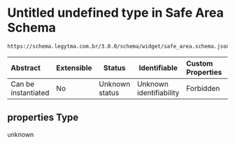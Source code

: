 # Untitled undefined type in Safe Area Schema

```txt
https://schema.legytma.com.br/3.0.0/schema/widget/safe_area.schema.json#/properties
```




| Abstract            | Extensible | Status         | Identifiable            | Custom Properties | Additional Properties | Access Restrictions | Defined In                                                                               |
| :------------------ | ---------- | -------------- | ----------------------- | :---------------- | --------------------- | ------------------- | ---------------------------------------------------------------------------------------- |
| Can be instantiated | No         | Unknown status | Unknown identifiability | Forbidden         | Allowed               | none                | [safe_area.schema.json\*](../schema/widget/safe_area.schema.json) |

## properties Type

unknown
